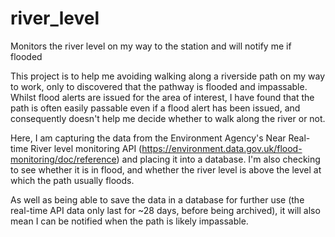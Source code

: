 # river_level
Monitors the river level on my way to the station and will notify me if flooded

This project is to help me avoiding walking along a riverside path on my way to work, only to discovered that the pathway is flooded and impassable. Whilst flood alerts are issued for the area of interest, I have found that the path is often easily passable even if a flood alert has been issued, and consequently doesn't help me decide whether to walk along the river or not. 

Here, I am capturing the data from the Environment Agency's Near Real-time River level monitoring API (https://environment.data.gov.uk/flood-monitoring/doc/reference) and placing it into a database. I'm also checking to see whether it is in flood, and whether the river level is above the level at which the path usually floods. 

As well as being able to save the data in a database for further use (the real-time API data only last for ~28 days, before being archived), it will also mean I can be notified when the path is likely impassable.
